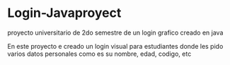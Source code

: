 # Login-Javaproyect
proyecto universitario de 2do semestre de un login grafico creado en java 

En este proyecto e creado un login visual para estudiantes donde les pido varios datos personales como es su nombre, edad, codigo, etc 
